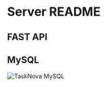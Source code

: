 # Server README

## FAST API 

## MySQL
![TaskNova MySQL](https://github.com/majocast/tasknova/blob/backend/TaskNova-DB-Markup.JPG?raw=true)
